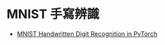 # MNIST 手寫辨識

* [MNIST Handwritten Digit Recognition in PyTorch](https://nextjournal.com/gkoehler/pytorch-mnist)

